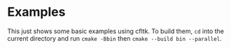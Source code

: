 # Examples

This just shows some basic examples using cfltk. To build them, `cd` into the current directory and run `cmake -Bbin` then `cmake --build bin --parallel`.